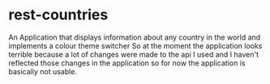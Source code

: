 # rest-countries
An Application that displays information about any country in the world and implements a colour theme switcher
So at the moment the application looks terrible because a lot of changes were made to the api I used and I haven't reflected those changes in the application
so for now the application is basically not usable.
